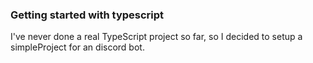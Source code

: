 ### Getting started with typescript

I've never done a real TypeScript project so far, so I decided to setup a simpleProject for an discord bot.
